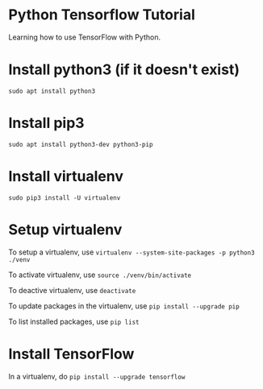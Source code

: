 # Python Tensorflow Tutorial
Learning how to use TensorFlow with Python.

# Install python3 (if it doesn't exist)
```sudo apt install python3```

# Install pip3
```sudo apt install python3-dev python3-pip```

# Install virtualenv
```sudo pip3 install -U virtualenv```

# Setup virtualenv
To setup a virtualenv, use ```virtualenv --system-site-packages -p python3 ./venv```

To activate virtualenv, use ```source ./venv/bin/activate```

To deactive virtualenv, use ```deactivate```

To update packages in the virtualenv, use ```pip install --upgrade pip```

To list installed packages, use ```pip list```

# Install TensorFlow
In a virtualenv, do ```pip install --upgrade tensorflow```
